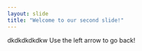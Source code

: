 ```yaml
---
layout: slide
title: "Welcome to our second slide!"
---
```

dkdkdkdkdkw
Use the left arrow to go back!
